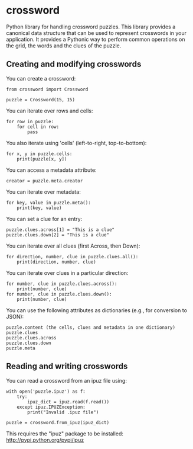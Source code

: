 crossword
=========

Python library for handling crossword puzzles. This library provides a canonical data structure
that can be used to represent crosswords in your application. It provides a Pythonic way to
perform common operations on the grid, the words and the clues of the puzzle.

## Creating and modifying crosswords

You can create a crossword:

    from crossword import Crossword

    puzzle = Crossword(15, 15)

You can iterate over rows and cells:

    for row in puzzle:
        for cell in row:
            pass

You also iterate using 'cells' (left-to-right, top-to-bottom):

    for x, y in puzzle.cells:
        print(puzzle[x, y])

You can access a metadata attribute:

    creator = puzzle.meta.creator

You can iterate over metadata:

    for key, value in puzzle.meta():
        print(key, value)

You can set a clue for an entry:

    puzzle.clues.across[1] = "This is a clue"
    puzzle.clues.down[2] = "This is a clue"

You can iterate over all clues (first Across, then Down):

    for direction, number, clue in puzzle.clues.all():
        print(direction, number, clue)

You can iterate over clues in a particular direction:

    for number, clue in puzzle.clues.across():
        print(number, clue)
    for number, clue in puzzle.clues.down():
        print(number, clue)

You can use the following attributes as dictionaries (e.g., for conversion to JSON):

    puzzle.content (the cells, clues and metadata in one dictionary)
    puzzle.clues
    puzzle.clues.across
    puzzle.clues.down
    puzzle.meta

## Reading and writing crosswords

You can read a crossword from an ipuz file using:

    with open('puzzle.ipuz') as f:
        try:
            ipuz_dict = ipuz.read(f.read())
        except ipuz.IPUZException:
            print("Invalid .ipuz file")

    puzzle = crossword.from_ipuz(ipuz_dict)

This requires the "ipuz" package to be installed: http://pypi.python.org/pypi/ipuz
